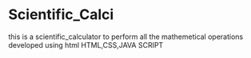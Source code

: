 # Scientific_Calci
this is a scientific_calculator to perform all the mathemetical operations developed using html HTML,CSS,JAVA SCRIPT

